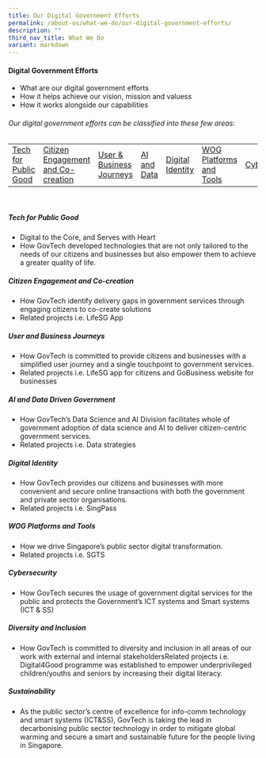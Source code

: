 ```yaml
---
title: Our Digital Government Efforts
permalink: /about-us/what-we-do/our-digital-government-efforts/
description: ""
third_nav_title: What We Do
variant: markdown
---
```

#### Digital Government Efforts

* What are our digital government efforts
* How it helps achieve our vision, mission and valuess
* How it works alongside our capabilities
###### Our digital government efforts can be classified into these few areas:
<table>  
<tbody>  
<tr>  
</tr><tr>  
<td><a href="#climate">Tech for Public Good</a></td>  
<td><a href="#sgp">Citizen Engagement and Co-creation</a></td>  
<td><a href="#participate">User &amp; Business Journeys</a></td>  
<td><a href="#pollution-control">AI and Data </a></td>  
<td><a href="#public-health">Digital Identity</a></td>  
<td><a href="#safe-mgmt">WOG Platforms and Tools</a></td>  
<td><a href="#safe-mgmt">Cybersecurity</a></td>  
<td><a href="#safe-mgmt">Diversity &amp; Inclusion</a></td>  
<td><a href="#safe-mgmt">Sustainability</a></td>  
</tr>  
</tbody>  
</table><br>

##### Tech for Public Good
* Digital to the Core, and Serves with Heart
* How GovTech developed technologies that are not only tailored to the needs of our citizens and businesses but also empower them to achieve a greater quality of life.

##### Citizen Engagement and Co-creation
* How GovTech identify delivery gaps in government services through engaging citizens to co-create solutions
* Related projects i.e. LifeSG App

##### User and Business Journeys
* How GovTech is committed to provide citizens and businesses with a simplified user journey and a single touchpoint to government services.
* Related projects i.e. LifeSG app for citizens and GoBusiness website for businesses

##### AI and Data Driven Government
* How GovTech’s Data Science and AI Division facilitates whole of government adoption of data science and AI to deliver citizen-centric government services.
* Related projects i.e. Data strategies

##### Digital Identity
*  How GovTech provides our citizens and businesses with more convenient and secure online transactions with both the government and private sector organisations.
*  Related projects i.e. SingPass

##### WOG Platforms and Tools
* How we drive Singapore’s public sector digital transformation. 
* Related projects i.e. SGTS

##### Cybersecurity
* How GovTech secures the usage of government digital services for the public and protects the Government’s ICT systems and Smart systems (ICT &amp; SS)

##### Diversity and Inclusion
* How GovTech is committed to diversity and inclusion in all areas of our work with external and internal stakeholdersRelated projects i.e. Digital4Good programme was established to empower underprivileged children/youths and seniors by increasing their digital literacy.

##### Sustainability
* As the public sector’s centre of excellence for info-comm technology and smart systems (ICT&amp;SS), GovTech is taking the lead in decarbonising public sector technology in order to mitigate global warming and secure a smart and sustainable future for the people living in Singapore.